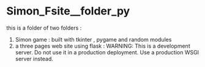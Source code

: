 # Simon_Fsite__folder_py
this is a folder of two folders : 
1. Simon game : built with tkinter , pygame and random modules
2. a three pages web site using flask : WARNING: This is a development server. Do not use it in a production deployment. Use a production WSGI server instead.

 
